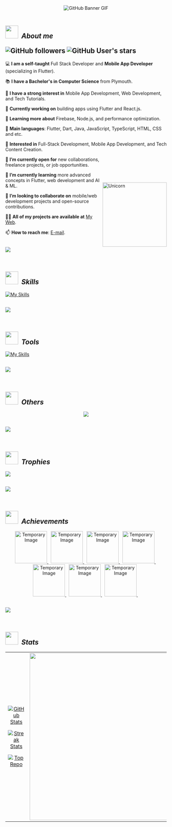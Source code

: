 <div align="center">
    <img src="https://github.com/RanujaLiyanaarachchi/GitHub/blob/main/Profile/Images/GitHub%20Baner.gif?raw=true" alt="GitHub Banner GIF">
</div>

<br>

<!----------------------------------------------------------------------------------------------------------------------------------------------------------------------->


## <img src="https://github.com/RanujaLiyanaarachchi/GitHub/blob/main/Profile/Images/About.gif?raw=true" width="40px"> &nbsp;***About me*** <br><p></p>![GitHub followers](https://img.shields.io/github/followers/RanujaLiyanaarachchi?style=social )   ![GitHub User's stars](https://img.shields.io/github/stars/RanujaLiyanaarachchi?style=social)




💻 **I am a self-taught** Full Stack Developer and **Mobile App Developer** (specializing in Flutter).

📚 **I have a Bachelor's in Computer Science** from Plymouth.

📝 **I have a strong interest in** Mobile App Development, Web Development, and Tech Tutorials.

🔭 **Currently working on** building apps using Flutter and React.js.

🌱 **Learning more about** Firebase, Node.js, and performance optimization.

🌟 **Main languages**: Flutter, Dart, Java, JavaScript, TypeScript, HTML, CSS and etc.

🚩 **Interested in** Full-Stack Development, Mobile App Development, and Tech Content Creation.

 <img align="right" width="200px" alt="Unicorn" src="https://c.tenor.com/GN73MKBawZYAAAAi/busy-cute.gif" style="padding-top: 80px;">

🤔 **I’m currently open for** new collaborations, freelance projects, or job opportunities.

🌱 **I’m currently learning** more advanced concepts in Flutter, web development and AI & ML.

👯 **I’m looking to collaborate on** mobile/web development projects and open-source contributions.

👨‍💻 **All of my projects are available at** [My Web](https://github.com/YourUsername).

📫 **How to reach me**: [E-mail](mailto:your-email@example.com).


<br><img src="https://github.com/RanujaLiyanaarachchi/GitHub/blob/main/Profile/Images/Line.gif?raw=true"><br><p></p><br>

## <img src="https://github.com/RanujaLiyanaarachchi/GitHub/blob/main/Profile/Images/Skills.gif?raw=true" width="40px"> &nbsp;***Skills*** <br>


[![My Skills](https://skillicons.dev/icons?i=c,cs,cpp,dart,html,css,tailwind,javascript,dotnet,kotlin,php,python,swift,mysql,raspberrypi,react,git,java,gitlab,angular,htmx,js,nodejs,nextjs,nuxtjs,flutter,kotlin,bootstrap,jquery,figma,arduino,ps,ai,ae,pr,xd&perline=18)](https://skillicons.dev)


<br><img src="https://github.com/RanujaLiyanaarachchi/GitHub/blob/main/Profile/Images/Line.gif?raw=true"><br><p></p><br>

## <img src="https://github.com/RanujaLiyanaarachchi/GitHub/blob/main/Profile/Images/Tools.gif?raw=true" width="40px"> &nbsp;***Tools*** <br>

[![My Skills](https://skillicons.dev/icons?i=androidstudio,docker,firebase,unity,visualstudio,vscode,aws,blender,cloudflare,gcp,gradle,mongodb,autocad,matlab,r&theme=light)](https://skillicons.dev)



<br><img src="https://github.com/RanujaLiyanaarachchi/GitHub/blob/main/Profile/Images/Line.gif?raw=true"><br><p></p><br>

## <img src="https://github.com/RanujaLiyanaarachchi/GitHub/blob/main/Profile/Images/Others.gif?raw=true" width="40px"> &nbsp;***Others*** <br>

<p align="center">
  <a href="https://skillicons.dev">
    <img src="https://skillicons.dev/icons?i=github,apple,kali,linux,powershell,stackoverflow,ubuntu,windows,wordpress,sublime,postman,npm,githubactions,azure" />
  </a>
</p>



<br><img src="https://github.com/RanujaLiyanaarachchi/GitHub/blob/main/Profile/Images/Line.gif?raw=true"><br><p></p><br>

## <img src="https://github.com/RanujaLiyanaarachchi/GitHub/blob/main/Profile/Images/Trophies.gif?raw=true" width="40px"> &nbsp;***Trophies*** <br>

![](https://github-profile-trophy.vercel.app/?username=RanujaLiyanaarachchi&theme=onedark&no-frame=true&no-bg=false&margin-w=8)


<br><img src="https://github.com/RanujaLiyanaarachchi/GitHub/blob/main/Profile/Images/Line.gif?raw=true"><br><p></p><br>

## <img src="https://github.com/RanujaLiyanaarachchi/GitHub/blob/main/Profile/Images/Achievements.gif?raw=true" width="40px"> &nbsp;***Achievements*** <br>



<p align="center">
  <a href="https://archiveprogram.github.com/">
    <img alt="Temporary Image" src="https://via.placeholder.com/100" width="100px" height="100px">
  </a>&nbsp;
    
  <a href="https://archiveprogram.github.com/">
    <img alt="Temporary Image" src="https://via.placeholder.com/100" width="100px" height="100px">
  </a>&nbsp;
  
  <a href="https://archiveprogram.github.com/">
    <img alt="Temporary Image" src="https://via.placeholder.com/100" width="100px" height="100px">
  </a>&nbsp;
  
  <a href="https://archiveprogram.github.com/">
    <img alt="Temporary Image" src="https://via.placeholder.com/100" width="100px" height="100px">
  </a>&nbsp;
  
  <a href="https://archiveprogram.github.com/">
    <img alt="Temporary Image" src="https://via.placeholder.com/100" width="100px" height="100px">
  </a>&nbsp;
  
  <a href="https://archiveprogram.github.com/">
    <img alt="Temporary Image" src="https://via.placeholder.com/100" width="100px" height="100px">
  </a>&nbsp;
  
  <a href="https://archiveprogram.github.com/">
    <img alt="Temporary Image" src="https://via.placeholder.com/100" width="100px" height="100px">
  </a>&nbsp;
</p>


<br><img src="https://github.com/RanujaLiyanaarachchi/GitHub/blob/main/Profile/Images/Line.gif?raw=true"><br><p></p><br>

## <img src="https://github.com/RanujaLiyanaarachchi/GitHub/blob/main/Profile/Images/Stats.gif?raw=true" width="40px"> &nbsp;***Stats*** <br>


<table width="100%">
  <tr>
    <td width="50%">
      <p align="center">
        <a href="https://github.com/Kiran1689">
          <img align="center" src="https://github-readme-stats.vercel.app/api?username=Kiran1689&count_private=true&show_icons=true&theme=nightowl" alt="GitHub Stats" />
        </a>
      </p>
      <p align="center">
        <a href="https://github.com/Kiran1689">
          <img align="center" src="https://streak-stats.demolab.com?user=Kiran1689&theme=nightowl" alt="Streak Stats" />
        </a>
      </p>
      <p align="center">
        <a href="https://github.com/Kiran1689">
          <img align="center" src="https://github-contributor-stats.vercel.app/api?username=Kiran1689&limit=3&theme=nightowl&show_owner=true&combine_all_yearly_contributions=true" alt="Top Repo" />
        </a>
      </p>
    </td>
    <td width="50%">
        <a href="https://github.com/Kiran1689">
          <img height="520" src="https://github-readme-stats.anuraghazra1.vercel.app/api/top-langs/?username=RanujaLiyanaarachchi&theme=nightowl&hide_border=false&no-bg=true&no-frame=true&langs_count=14"/>
        </a>
    </td>
  </tr>
</table>


<!--
**RanujaLiyanaarachchi/RanujaLiyanaarachchi** is a ✨ _special_ ✨ repository because its `README.md` (this file) appears on your GitHub profile.

Here are some ideas to get you started:

- 🔭 I’m currently working on ...
- 🌱 I’m currently learning ...
- 👯 I’m looking to collaborate on ...
- 🤔 I’m looking for help with ...
- 💬 Ask me about ...
- 📫 How to reach me: ...
- 😄 Pronouns: ...
- ⚡ Fun fact: ...
-->
